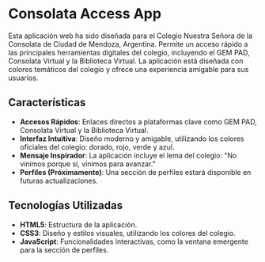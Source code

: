 # Consolata Access App

Esta aplicación web ha sido diseñada para el Colegio Nuestra Señora de la Consolata de Ciudad de Mendoza, Argentina. Permite un acceso rápido a las principales herramientas digitales del colegio, incluyendo el GEM PAD, Consolata Virtual y la Biblioteca Virtual. La aplicación está diseñada con colores temáticos del colegio y ofrece una experiencia amigable para sus usuarios.

## Características

- **Accesos Rápidos**: Enlaces directos a plataformas clave como GEM PAD, Consolata Virtual y la Biblioteca Virtual.
- **Interfaz Intuitiva**: Diseño moderno y amigable, utilizando los colores oficiales del colegio: dorado, rojo, verde y azul.
- **Mensaje Inspirador**: La aplicación incluye el lema del colegio: "No vinimos porque sí, vinimos para avanzar."
- **Perfiles (Próximamente)**: Una sección de perfiles estará disponible en futuras actualizaciones.

## Tecnologías Utilizadas

- **HTML5**: Estructura de la aplicación.
- **CSS3**: Diseño y estilos visuales, utilizando los colores del colegio.
- **JavaScript**: Funcionalidades interactivas, como la ventana emergente para la sección de perfiles.

